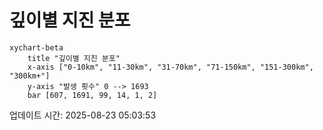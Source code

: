 # 깊이별 지진 분포

```mermaid
xychart-beta
    title "깊이별 지진 분포"
    x-axis ["0-10km", "11-30km", "31-70km", "71-150km", "151-300km", "300km+"]
    y-axis "발생 횟수" 0 --> 1693
    bar [607, 1691, 99, 14, 1, 2]
```

업데이트 시간: 2025-08-23 05:03:53
